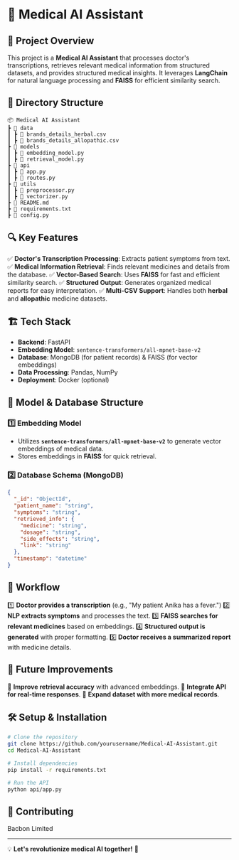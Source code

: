 # 🏥 Medical AI Assistant

## 📌 Project Overview
This project is a **Medical AI Assistant** that processes doctor's transcriptions, retrieves relevant medical information from structured datasets, and provides structured medical insights. It leverages **LangChain** for natural language processing and **FAISS** for efficient similarity search.

## 📂 Directory Structure
```
📦 Medical AI Assistant
┣ 📂 data
┃ ┣ 📄 brands_details_herbal.csv
┃ ┣ 📄 brands_details_allopathic.csv
┣ 📂 models
┃ ┣ 📄 embedding_model.py
┃ ┣ 📄 retrieval_model.py
┣ 📂 api
┃ ┣ 📄 app.py
┃ ┣ 📄 routes.py
┣ 📂 utils
┃ ┣ 📄 preprocessor.py
┃ ┣ 📄 vectorizer.py
┣ 📄 README.md
┣ 📄 requirements.txt
┣ 📄 config.py
```

## 🔍 Key Features
✅ **Doctor's Transcription Processing**: Extracts patient symptoms from text.
✅ **Medical Information Retrieval**: Finds relevant medicines and details from the database.
✅ **Vector-Based Search**: Uses **FAISS** for fast and efficient similarity search.
✅ **Structured Output**: Generates organized medical reports for easy interpretation.
✅ **Multi-CSV Support**: Handles both **herbal** and **allopathic** medicine datasets.

## 🏗️ Tech Stack
- **Backend**: FastAPI
- **Embedding Model**: `sentence-transformers/all-mpnet-base-v2`
- **Database**: MongoDB (for patient records) & FAISS (for vector embeddings)
- **Data Processing**: Pandas, NumPy
- **Deployment**: Docker (optional)

## 📖 Model & Database Structure
### **1️⃣ Embedding Model**
- Utilizes **`sentence-transformers/all-mpnet-base-v2`** to generate vector embeddings of medical data.
- Stores embeddings in **FAISS** for quick retrieval.

### **2️⃣ Database Schema** (MongoDB)
```json
{
  "_id": "ObjectId",
  "patient_name": "string",
  "symptoms": "string",
  "retrieved_info": {
    "medicine": "string",
    "dosage": "string",
    "side_effects": "string",
    "link": "string"
  },
  "timestamp": "datetime"
}
```

## 🔄 Workflow
1️⃣ **Doctor provides a transcription** (e.g., "My patient Anika has a fever.")
2️⃣ **NLP extracts symptoms** and processes the text.
3️⃣ **FAISS searches for relevant medicines** based on embeddings.
4️⃣ **Structured output is generated** with proper formatting.
5️⃣ **Doctor receives a summarized report** with medicine details.

## 🚀 Future Improvements
🔹 **Improve retrieval accuracy** with advanced embeddings.
🔹 **Integrate API for real-time responses**.
🔹 **Expand dataset with more medical records**.

## 🛠️ Setup & Installation
```bash
# Clone the repository
git clone https://github.com/yourusername/Medical-AI-Assistant.git
cd Medical-AI-Assistant

# Install dependencies
pip install -r requirements.txt

# Run the API
python api/app.py
```

## 🤝 Contributing
Bacbon Limited



---
💡 **Let's revolutionize medical AI together!** 🚀

